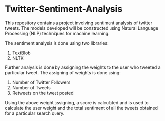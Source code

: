 # Twitter-Sentiment-Analysis

This repository contains a project involving sentiment analysis of twitter tweets. The models developed will be constructed using Natural Language Processing (NLP) techniques for machine learning.

The sentiment analysis is done using two libraries:
1. TextBlob
2. NLTK

Further analysis is done by assigning the weights to the user who tweeted a particular tweet. The assigning of weights is done using:
1. Number of Twitter Followers
2. Number of Tweets
3. Retweets on the tweet posted

Using the above weight assigning, a score is calculated and is used to calculate the user weight and the total sentiment of all the tweets obtained for a particular search query.
